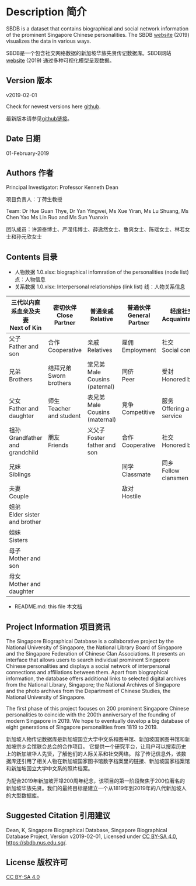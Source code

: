 # Description 简介
SBDB is a dataset that contains biographical and social network information of the prominent Singapore Chinese personalities.
The SBDB [website](http://shgis.nus.edu.sg/sbdb/) (2019) visualizes the data in various ways.

SBDB是一个包含社交网络数据的新加坡华族先贤传记数据库。SBDB网站 [website](http://shgis.nus.edu.sg/sbdb/) (2019) 通过多种可视化模型呈现数据。

## Version 版本

v2019-02-01

Check for newest versions here [github](https://github.com/chsshgis/Singapore-Biographical-Database.git).

最新版本请参见[github链接](https://github.com/chsshgis/Singapore-Biographical-Database.git)。

## Date 日期

01-February-2019


## Authors 作者


Principal Investigator: Professor Kenneth Dean

项目负责人：丁荷生教授

Team: Dr Hue Guan Thye, Dr Yan Yingwei, Ms Xue Yiran, Ms Lu Shuang, Ms Chen Yao Ms Lin Ruo and Ms Sun Yuanxin

团队成员：许源泰博士、严滢伟博士、薛逸然女士、鲁爽女士、陈瑶女士、林若女士和孙元欣女士


## Contents 目录

- 人物数据 1.0.xlsx: biographical infomration of the personalities (node list) 点：人物信息
- 关系数据 1.0.xlsx: Interpersonal relationships (link list) 线：人物关系信息

| 三代以内直系血亲及夫妻<br>Next of Kin       | 密切伙伴<br>Close Partner     | 普通亲戚<br>Relative                | 普通伙伴<br>General Partner | 轻度社交<br>Acquaintance     |
|----------------------------------|---------------------------|---------------------------------|-------------------------|--------------------------|
| 父子<br>Father and son             | 合作<br>Cooperative         | 亲戚<br>Relatives                 | 雇佣<br>Employment        | 社交<br>Social contact     |
| 兄弟<br>Brothers                   | 结拜兄弟<br>Sworn brothers    | 堂兄弟<br>Male Cousins (paternal)  | 同侪<br>Peer              | 受封<br>Honored by         |
| 父女<br>Father and daughter        | 师生<br>Teacher and student | 表兄弟<br>Male Cousins (maternal)  | 竞争<br>Competitive       | 服务<br>Offering a service |
| 祖孙<br>Grandfather and grandchild | 朋友<br>Friends             | 义父子<br>Foster father and son    | 合作<br>Cooperative       | 社交<br>Honored by         |
| 兄妹<br>Siblings                   |                           |                                 | 同学<br>Classmate         | 同乡<br>Fellow clansmen    |
| 夫妻<br>Couple                     |                           |                                 | 敌对<br>Hostile           |                          |
| 姐弟<br>Elder sister and brother   |                           |                                 |                         |                          |
| 姐妹<br>Sisters                    |                           |                                 |                         |                          |
| 母子<br>Mother and son             |                           |                                 |                         |                          |
| 母女<br>Mother and daughter        |
- README.md: this file 本文档


## Project Information 项目资讯

The Singapore Biographical Database is a collaborative project by the National University of Singapore, the National Library Board of Singapore and the Singapore Federation of Chinese Clan Associations. It presents an interface that allows users to search individual prominent Singapore Chinese personalities and displays a social network of interpersonal connections and affiliations between them. Apart from biographical information, the database offers additional links to selected digital archives from the National Library, Singapore; the National Archives of Singapore and the photo archives from the Department of Chinese Studies, the National University of Singapore.


The first phase of this project focuses on 200 prominent Singapore Chinese personalities to coincide with the 200th anniversary of the founding of modern Singapore in 2019. We hope to eventually develop a big database of eight generations of Singapore personalities from 1819 to 2019.

新加坡人物传记数据库是新加坡国立大学中文系和图书馆、新加坡国家图书馆和新加坡宗乡会馆联合总会的合作项目。 它提供一个研究平台，让用户可以搜索历史上的新加坡华人先贤，了解他们的人际关系和社交网络。 除了传记信息外，该数据库还引用了相关人物在新加坡国家图书馆数字档案里的链接、新加坡国家档案馆和新加坡国立大学中文系的照片档案。


为配合2019年新加坡开埠200周年纪念，该项目的第一阶段聚焦于200位著名的新加坡华族先贤。我们的最终目标是建立一个从1819年到2019年的八代新加坡人的大型数据库。


## Suggested Citation 引用建议
Dean, K, Singapore Biographical Database, Singapore Biographical Database Project, Version v2019-02-01, Licensed under [CC BY-SA 4.0](https://creativecommons.org/licenses/by-sa/4.0/), https://sbdb.nus.edu.sg/. 

## License 版权许可
[CC BY-SA 4.0](https://creativecommons.org/licenses/by-sa/4.0/)
